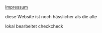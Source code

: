 [Impressum](/impressum.md)

diese Website ist noch hässlicher als die alte

lokal bearbeitet
checkcheck
